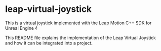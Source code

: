 # leap-virtual-joystick
This is a virtual joystick implemented with the Leap Motion C++ SDK for Unreal Engine 4

This README file explains the implementation of the Leap Virtual Joystick and how it can be integrated into a project. 
